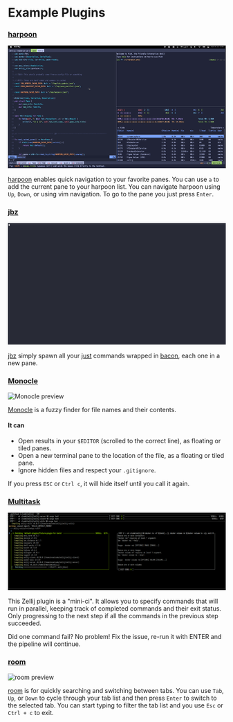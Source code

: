 # Example Plugins

### [harpoon](https://github.com/Nacho114/harpoon)

![harpoon preview](/video/harpoon-preview.gif)

[harpoon](https://github.com/Nacho114/harpoon) enables quick navigation to your favorite panes. 
You can use `a` to add the current pane to your harpoon list. You can navigate harpoon using `Up`,
`Down`, or using vim navigation. To go to the pane you just press `Enter`.

### [jbz](https://github.com/nim65s/jbz)
![jbz preview](/video/jbz-preview.gif)

[jbz](https://github.com/nim65s/jbz) simply spawn all your [just](https://github.com/casey/just) commands wrapped
in [bacon](https://github.com/Canop/bacon), each one in a new pane.

### [Monocle](https://github.com/imsnif/monocle)
![Monocle preview](/video/monocle-preview.gif)

[Monocle](https://github.com/imsnif/monocle) is a fuzzy finder for file names and their contents.

#### It can
- Open results in your `$EDITOR` (scrolled to the correct line), as floating or tiled panes.
- Open a new terminal pane to the location of the file, as a floating or tiled pane.
- Ignore hidden files and respect your `.gitignore`.

If you press `ESC` or `Ctrl c`, it will hide itself until you call it again.

### [Multitask](https://github.com/imsnif/multitask)

![multitask plugin preview](/img/multitask-preview.png)

This Zellij plugin is a "mini-ci". It allows you to specify commands that will run in parallel, keeping track of completed commands and their exit status. Only progressing to the next step if all the commands in the previous step succeeded.

Did one command fail? No problem! Fix the issue, re-run it with ENTER and the pipeline will continue.

### [room](https://github.com/rvcas/room)

![room preview](/video/room-preview.gif)

[room](https://github.com/rvcas/room) is for quickly searching and switching between tabs.
You can use `Tab`, `Up`, or `Down` to cycle through your tab list and then press `Enter` to switch
to the selected tab. You can start typing to filter the tab list and you use `Esc` or `Ctrl + c` to exit.
